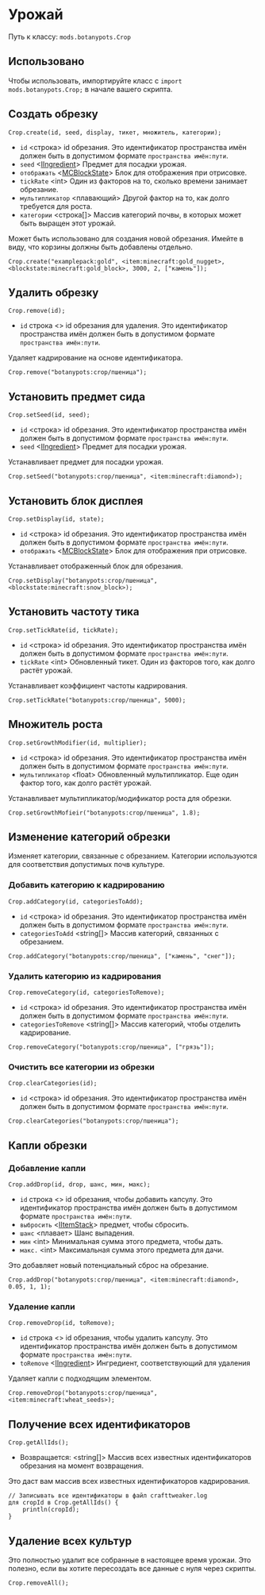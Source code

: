 # Урожай

Путь к классу: `mods.botanypots.Crop`

## Использовано

Чтобы использовать, импортируйте класс с `import mods.botanypots.Crop;` в начале вашего скрипта.

## Создать обрезку

`Crop.create(id, seed, display, тикет, множитель, категории);`

- `id` &lt;строка> id обрезания. Это идентификатор пространства имён должен быть в допустимом формате `пространства имён:пути`.
- `seed` <[IIngredient](/vanilla/api/items/IIngredient)> Предмет для посадки урожая.
- `отображать` <[MCBlockState](/vanilla/api/blocks/MCBlockState)> Блок для отображения при отрисовке.
- `tickRate` &lt;int> Один из факторов на то, сколько времени занимает обрезание.
- `мультипликатор` &lt;плавающий> Другой фактор на то, как долго требуется для роста.
- `категории` &lt;строка[]> Массив категорий почвы, в которых может быть выращен этот урожай.

Может быть использовано для создания новой обрезания. Имейте в виду, что корзины должны быть добавлены отдельно.

```zenscript
Crop.create("examplepack:gold", <item:minecraft:gold_nugget>, <blockstate:minecraft:gold_block>, 3000, 2, ["камень"]);
```

## Удалить обрезку

`Crop.remove(id);`

- `id` строка &lt;> id обрезания для удаления. Это идентификатор пространства имён должен быть в допустимом формате `пространства имён:пути`.

Удаляет кадрирование на основе идентификатора.

```zenscript
Crop.remove("botanypots:crop/пшеница");
```

## Установить предмет сида

`Crop.setSeed(id, seed);`

- `id` &lt;строка> id обрезания. Это идентификатор пространства имён должен быть в допустимом формате `пространства имён:пути`.
- `seed` <[IIngredient](/vanilla/api/items/IIngredient)> Предмет для посадки урожая.

Устанавливает предмет для посадки урожая.

```zenscript
Crop.setSeed("botanypots:crop/пшеница", <item:minecraft:diamond>);
```

## Установить блок дисплея

`Crop.setDisplay(id, state);`

- `id` &lt;строка> id обрезания. Это идентификатор пространства имён должен быть в допустимом формате `пространства имён:пути`.
- `отображать` <[MCBlockState](/vanilla/api/blocks/MCBlockState)> Блок для отображения при отрисовке.

Устанавливает отображенный блок для обрезания.

```zenscript
Crop.setDisplay("botanypots:crop/пшеница", <blockstate:minecraft:snow_block>);
```

## Установить частоту тика

`Crop.setTickRate(id, tickRate);`

- `id` &lt;строка> id обрезания. Это идентификатор пространства имён должен быть в допустимом формате `пространства имён:пути`.
- `tickRate` &lt;int> Обновленный тикет. Один из факторов того, как долго растёт урожай.

Устанавливает коэффициент частоты кадрирования.

```zenscript
Crop.setTickRate("botanypots:crop/пшеница", 5000);
```

## Множитель роста

`Crop.setGrowthModifier(id, multiplier);`

- `id` &lt;строка> id обрезания. Это идентификатор пространства имён должен быть в допустимом формате `пространства имён:пути`.
- `мультипликатор` &lt;float> Обновленный мультипликатор. Еще один фактор того, как долго растёт урожай.

Устанавливает мультипликатор/модификатор роста для обрезки.

```zenscript
Crop.setGrowthMofieir("botanypots:crop/пшеница", 1.8);
```

## Изменение категорий обрезки

Изменяет категории, связанные с обрезанием. Категории используются для соответствия допустимых почв культуре.

### Добавить категорию к кадрированию

`Crop.addCategory(id, categoriesToAdd);`

- `id` &lt;строка> id обрезания. Это идентификатор пространства имён должен быть в допустимом формате `пространства имён:пути`.
- `categoriesToAdd` &lt;string[]> Массив категорий, связанных с обрезанием.

```zenscript
Crop.addCategory("botanypots:crop/пшеница", ["камень", "снег"]);
```

### Удалить категорию из кадрирования

`Crop.removeCategory(id, categoriesToRemove);`

- `id` &lt;строка> id обрезания. Это идентификатор пространства имён должен быть в допустимом формате `пространства имён:пути`.
- `categoriesToRemove` &lt;string[]> Массив категорий, чтобы отделить кадрирование.

```zenscript
Crop.removeCategory("botanypots:crop/пшеница", ["грязь"]);
```

### Очистить все категории из обрезки

`Crop.clearCategories(id);`

- `id` &lt;строка> id обрезания. Это идентификатор пространства имён должен быть в допустимом формате `пространства имён:пути`.

```zenscript
Crop.clearCategories("botanypots:crop/пшеница");
```

## Капли обрезки

### Добавление капли

`Crop.addDrop(id, drop, шанс, мин, макс);`

- `id` строка &lt;> id обрезания, чтобы добавить капсулу. Это идентификатор пространства имён должен быть в допустимом формате `пространства имён:пути`.
- `выбросить` <[IItemStack](/vanilla/api/items/IItemStack)> предмет, чтобы сбросить.
- `шанс` &lt;плавает> Шанс выпадения.
- `мин` &lt;int> Минимальная сумма этого предмета, чтобы дать.
- `макс.` &lt;int> Максимальная сумма этого предмета для дачи.

Это добавляет новый потенциальный сброс на обрезание.

```zenscript
Crop.addDrop("botanypots:crop/пшеница", <item:minecraft:diamond>, 0.05, 1, 1);
```

### Удаление капли

`Crop.removeDrop(id, toRemove);`

- `id` строка &lt;> id обрезания, чтобы удалить капсулу. Это идентификатор пространства имён должен быть в допустимом формате `пространства имён:пути`.
- `toRemove` <[IIngredient](/vanilla/api/items/IIngredient)> Ингредиент, соответствующий для удаления

Удаляет капли с подходящим элементом.

```zenscript
Crop.removeDrop("botanypots:crop/пшеница", <item:minecraft:wheat_seeds>);
```

## Получение всех идентификаторов

`Crop.getAllIds();`

- Возвращается: &lt;string[]> Массив всех известных идентификаторов обрезания на момент возвращения.

Это даст вам массив всех известных идентификаторов кадрирования.

```zenscript
// Записывать все идентификаторы в файл crafttweaker.log
для cropId в Crop.getAllIds() {
    println(cropId);
}
```

## Удаление всех культур

Это полностью удалит все собранные в настоящее время урожаи. Это полезно, если вы хотите пересоздать все данные с нуля через скрипты.

```zenscript
Crop.removeAll();
```
